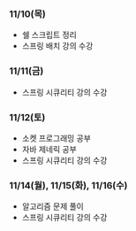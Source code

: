 ### 11/10(목)
- 쉘 스크립트 정리 
- 스프링 배치 강의 수강
 
### 11/11(금)
- 스프링 시큐리티 강의 수강

### 11/12(토)
- 소켓 프로그래밍 공부
- 자바 제네릭 공부
- 스프링 시큐리티 강의 수강

### 11/14(월), 11/15(화), 11/16(수)
- 알고리즘 문제 풀이
- 스프링 시큐리티 강의 수강

